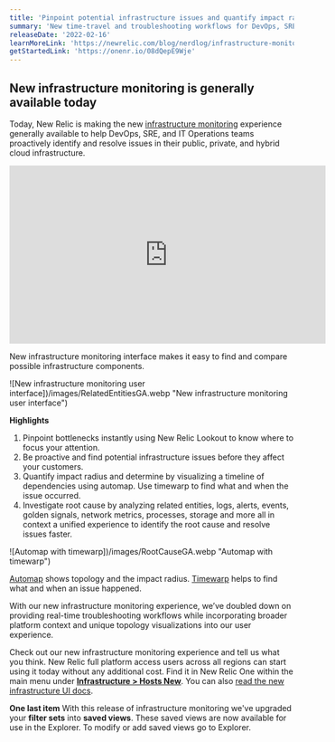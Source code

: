 ```yaml
---
title: 'Pinpoint potential infrastructure issues and quantify impact radius with a new infrastructure monitoring experience'
summary: 'New time-travel and troubleshooting workflows for DevOps, SRE, and IT Ops teams make it possible to quickly pinpoint, isolate, and compare offending on-premises, cloud, or hybrid infrastructure components, determine incident impact radius, and identify root cause.'
releaseDate: '2022-02-16'
learnMoreLink: 'https://newrelic.com/blog/nerdlog/infrastructure-monitoring-in-preview'
getStartedLink: 'https://onenr.io/08dQepE9Wje'
---
```


## New infrastructure monitoring is generally available today

Today, New Relic is making the new [infrastructure monitoring](https://newrelic.com/products/infrastructure) experience generally available to help DevOps, SRE, and IT Operations teams proactively identify and resolve issues in their public, private, and hybrid cloud infrastructure.

<iframe width="560" height="315" src="https://youtube.com/embed/Ro0DCRHxyU8" frameborder="0" allow="accelerometer; autoplay; clipboard-write; encrypted-media; gyroscope; picture-in-picture" allowfullscreen></iframe>

New infrastructure monitoring interface makes it easy to find and compare possible infrastructure components.

![New infrastructure monitoring user interface])/images/RelatedEntitiesGA.webp "New infrastructure monitoring user interface")

**Highlights**

1. Pinpoint bottlenecks instantly using New Relic Lookout to know where to focus your attention.
2. Be proactive and find potential infrastructure issues before they affect your customers.
3. Quantify impact radius and determine by visualizing a timeline of dependencies using automap. Use timewarp to find what and when the issue occurred.
4. Investigate root cause by analyzing related entities, logs, alerts, events, golden signals, network metrics, processes, storage and more all in context a unified experience to identify the root cause and resolve issues faster.

![Automap with timewarp])/images/RootCauseGA.webp "Automap with timewarp")

[Automap](https://docs.newrelic.com/docs/new-relic-one/use-new-relic-one/ui-data/automaps/) shows topology and the impact radius. [Timewarp](https://docs.newrelic.com/docs/new-relic-one/use-new-relic-one/ui-data/automaps/#timewarp-cursor) helps to find what and when an issue happened.

With our new infrastructure monitoring experience, we’ve doubled down on providing real-time troubleshooting workflows while incorporating broader platform context and unique topology visualizations into our user experience.

Check out our new infrastructure monitoring experience and tell us what you think. New Relic full platform access users across all regions can start using it today without any additional cost. Find it in New Relic One within the main menu under **[Infrastructure > Hosts New](https://onenr.io/08dQepE9Wje)**. You can also [read the new infrastructure UI docs](https://docs.newrelic.com/docs/infrastructure/infrastructure-ui-pages/infrastructure-ui-entities/).

**One last item**
With this release of infrastructure monitoring we've upgraded your **filter sets** into **saved views**. These saved views are now available for use in the Explorer. To modify or add saved views go to Explorer.
